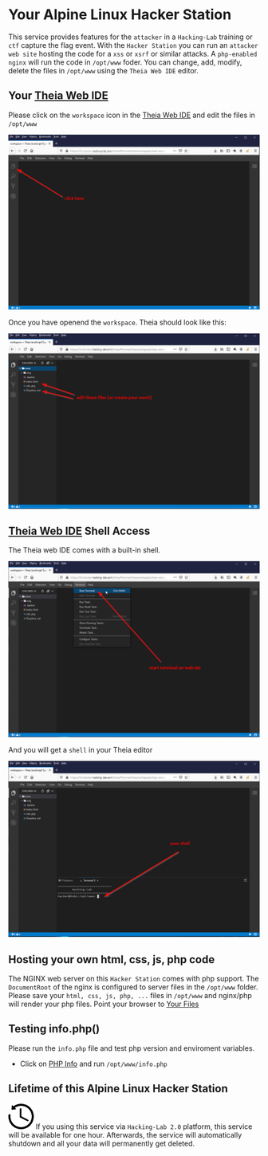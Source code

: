 # Your Alpine Linux Hacker Station
This service provides features for the `attacker` in a `Hacking-Lab` training or `ctf` capture the flag event. With the `Hacker Station` you can run an `attacker web site` hosting the code for a `xss` or `xsrf` or similar attacks. A `php-enabled nginx` will run the code in `/opt/www` foder. You can change, add, modify, delete the files in `/opt/www` using the `Theia Web IDE` editor. 



## Your <a href="/theia/#/home/theia/workspace.theia-workspace" target="_blank">Theia Web IDE</a>

Please click on the `workspace` icon in the <a href="/theia/#/home/theia/workspace.theia-workspace" target="_blank">Theia Web IDE</a> and edit the files in `/opt/www` 

![Theia](./img/theia1.png)

Once you have openend the `workspace`. Theia should look like this: 

![Theia](./img/theia2.png)



## <a href="/theia/#/home/theia/workspace.theia-workspace" target="_blank">Theia Web IDE</a>  Shell Access
The Theia web IDE comes with a built-in shell. 

![Theia](./img/theia4.png)

And you will get a `shell` in your Theia editor

![Theia](./img/theia3.png)

## Hosting your own html, css, js, php code
The NGINX web server on this `Hacker Station` comes with php support. The `DocumentRoot` of the nginx is configured to server files in the `/opt/www` folder. Please save your `html, css, js, php, ...` files in `/opt/www` and nginx/php will render your php files. Point your browser to [Your Files](./change_me.html)

## Testing info.php()
Please run the `info.php` file and test php version and enviroment variables. 

* Click on [PHP Info](/info.php) and run `/opt/www/info.php`



## Lifetime of this Alpine Linux Hacker Station

![Countdown](./img/countdown1.png) If you using this service via `Hacking-Lab 2.0` platform, this service will be available for one hour. Afterwards, the service will automatically shutdown and all your data will permanently get deleted. 


